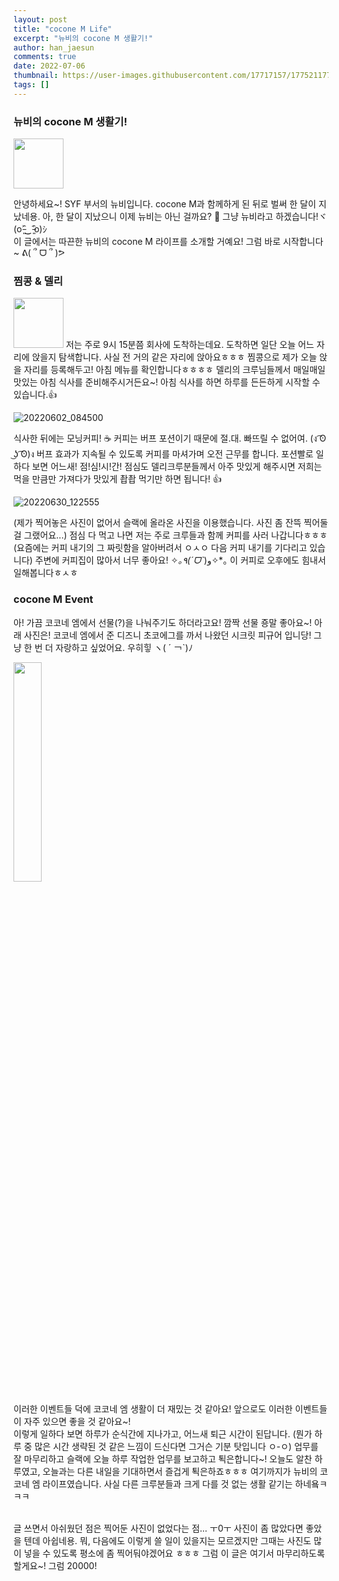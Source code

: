 ```yaml
---
layout: post
title: "cocone M Life"
excerpt: "뉴비의 cocone M 생활기!"
author: han_jaesun
comments: true
date: 2022-07-06
thumbnail: https://user-images.githubusercontent.com/17717157/177521177-d114fd9d-e368-4a72-9d44-fdbc2957a205.png
tags: []
---
```


### 뉴비의 cocone M 생활기!

<img src="https://user-images.githubusercontent.com/17717157/177521177-d114fd9d-e368-4a72-9d44-fdbc2957a205.png" width="80" height="80"/>

안녕하세요~! SYF 부서의 뉴비입니다. cocone M과 함께하게 된 뒤로 벌써 한 달이 지났네용. 아, 한 달이 지났으니 이제 뉴비는 아닌 걸까요? 🤔
그냥 뉴비라고 하겠습니다!ヾ(o˃̵͈̑‿˂̵͈̑o)ｼ<br>
이 글에서는 따끈한 뉴비의 cocone M 라이프를 소개할 거예요! 그럼 바로 시작합니다~ ᕕ( ՞ ᗜ ՞ )ᕗ
<br>

### 찜콩 & 델리

<img src="https://user-images.githubusercontent.com/17717157/177521729-f1ac45fc-fa53-462a-924c-019671385964.png" width="80" height="80" />
저는 주로 9시 15분쯤 회사에 도착하는데요. 도착하면 일단 오늘 어느 자리에 앉을지 탐색합니다.
사실 전 거의 같은 자리에 앉아요ㅎㅎㅎ 찜콩으로 제가 오늘 앉을 자리를 등록해두고! 
아침 메뉴를 확인합니다ㅎㅎㅎㅎ 델리의 크루님들께서 매일매일 맛있는 아침 식사를 준비해주시거든요~! 
아침 식사를 하면 하루를 든든하게 시작할 수 있습니다.👍

![20220602_084500](https://user-images.githubusercontent.com/17717157/177512586-47079781-527f-4567-afa8-d485d7e0836c.jpg)

식사한 뒤에는 모닝커피!
☕ 커피는 버프 포션이기 때문에 절.대. 빠뜨릴 수 없어여. (ง ͡ʘ ͜ʖ ͡ʘ)ง
버프 효과가 지속될 수 있도록 커피를 마셔가며 오전 근무를 합니다.
포션빨로 일하다 보면 어느새! 점!심!시!간!
점심도 델리크루분들께서 아주 맛있게 해주시면 저희는 먹을 만큼만 가져다가 맛있게 촵촵 먹기만 하면 됩니다! 👍

![20220630_122555](https://user-images.githubusercontent.com/17717157/177743027-3fdde3f5-9ed5-4778-a426-c76de51455a7.jpg)

(제가 찍어놓은 사진이 없어서 슬랙에 올라온 사진을 이용했습니다. 사진 좀 잔뜩 찍어둘 걸 그랬어요...)
점심 다 먹고 나면 저는 주로 크루들과 함께 커피를 사러 나갑니다ㅎㅎㅎ
(요즘에는 커피 내기의 그 짜릿함을 알아버려서 ㅇㅅㅇ 다음 커피 내기를 기다리고 있습니다)
주변에 커피집이 많아서 너무 좋아요! ✧*｡٩(ˊᗜˋ*)و✧\*｡
이 커피로 오후에도 힘내서 일해봅니다ㅎㅅㅎ

### cocone M Event

아! 가끔 코코네 엠에서 선물(?)을 나눠주기도 하더라고요! 깜짝 선물 죵말 좋아요~!
아래 사진은! 코코네 엠에서 준 디즈니 초코에그를 까서 나왔던 시크릿 피규어 입니당!
그냥 한 번 더 자랑하고 싶었어요. 우히힣 ヽ( ´ ￢`)ﾉ

<img src="https://user-images.githubusercontent.com/17717157/177498646-dd769dc3-2adc-4912-913e-b36ae2b6c1d8.jpg" width="30%" height="30%" />

이러한 이벤트들 덕에 코코네 엠 생활이 더 재밌는 것 같아요! 앞으로도 이러한 이벤트들이 자주 있으면 좋을 것 같아요~!
<br>
이렇게 일하다 보면 하루가 순식간에 지나가고, 어느새 퇴근 시간이 된답니다.
(뭔가 하루 중 많은 시간 생략된 것 같은 느낌이 드신다면 그거슨 기분 탓입니다 ㅇ-ㅇ)
업무를 잘 마무리하고 슬랙에 오늘 하루 작업한 업무를 보고하고 퇵은합니다~!
오늘도 알찬 하루였고, 오늘과는 다른 내일을 기대하면서 즐겁게 퇵은하죠ㅎㅎㅎ
여기까지가 뉴비의 코코네 엠 라이프였습니다.
사실 다른 크루분들과 크게 다를 것 없는 생활 같기는 하네욬ㅋㅋㅋ

<br>
글 쓰면서 아쉬웠던 점은 찍어둔 사진이 없었다는 점... ㅜ0ㅜ 사진이 좀 많았다면 좋았을 텐데 아쉽네용.
뭐, 다음에도 이렇게 쓸 일이 있을지는 모르겠지만 그때는 사진도 많이 넣을 수 있도록 평소에 좀 찍어둬야겠어요 ㅎㅎㅎ
그럼 이 글은 여기서 마무리하도록 할게요~! 그럼 20000!

